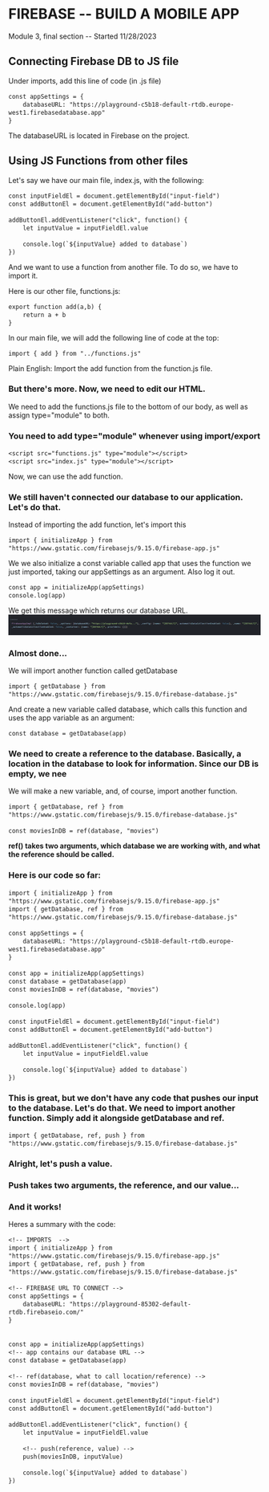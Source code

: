 # FIREBASE -- BUILD A MOBILE APP

Module 3, final section -- Started 11/28/2023

## Connecting Firebase DB to JS file

Under imports, add this line of code (in .js file)

```
const appSettings = {
    databaseURL: "https://playground-c5b18-default-rtdb.europe-west1.firebasedatabase.app"
}
```

The databaseURL is located in Firebase on the project.

## Using JS Functions from other files

Let's say we have our main file, index.js, with the following:

```
const inputFieldEl = document.getElementById("input-field")
const addButtonEl = document.getElementById("add-button")

addButtonEl.addEventListener("click", function() {
    let inputValue = inputFieldEl.value

    console.log(`${inputValue} added to database`)
})
```

And we want to use a function from another file. To do so, we have to import it.

Here is our other file, functions.js:

```
export function add(a,b) {
    return a + b
}
```

In our main file, we will add the following line of code at the top:

```
import { add } from "../functions.js"
```

Plain English: Import the add function from the function.js file.

### But there's more. Now, we need to edit our HTML.

We need to add the functions.js file to the bottom of our body, as well as assign type="module" to both.

### You need to add type="module" whenever using import/export

```
<script src="functions.js" type="module"></script>
<script src="index.js" type="module"></script>
```

Now, we can use the add function.

### We still haven't connected our database to our application. Let's do that.

Instead of importing the add function, let's import this

```
import { initializeApp } from "https://www.gstatic.com/firebasejs/9.15.0/firebase-app.js"
```

We we also initialize a const variable called app that uses the function we just imported, taking our appSettings as an argument. Also log it out.

```
const app = initializeApp(appSettings)
console.log(app)
```

We get this message which returns our database URL.
![Alt text](notes-images/fireBase.png)

### Almost done...

We will import another function called getDatabase

```
import { getDatabase } from "https://www.gstatic.com/firebasejs/9.15.0/firebase-database.js"
```

And create a new variable called database, which calls this function and uses the app variable as an argument:

```
const database = getDatabase(app)
```

### We need to create a reference to the database. Basically, a location in the database to look for information. Since our DB is empty, we nee

We will make a new variable, and, of course, import another function.

```
import { getDatabase, ref } from "https://www.gstatic.com/firebasejs/9.15.0/firebase-database.js"

const moviesInDB = ref(database, "movies")
```

<b> ref() takes two arguments, which database we are working with, and what the reference should be called. </b>

### Here is our code so far:

```
import { initializeApp } from "https://www.gstatic.com/firebasejs/9.15.0/firebase-app.js"
import { getDatabase, ref } from "https://www.gstatic.com/firebasejs/9.15.0/firebase-database.js"

const appSettings = {
    databaseURL: "https://playground-c5b18-default-rtdb.europe-west1.firebasedatabase.app"
}

const app = initializeApp(appSettings)
const database = getDatabase(app)
const moviesInDB = ref(database, "movies")

console.log(app)

const inputFieldEl = document.getElementById("input-field")
const addButtonEl = document.getElementById("add-button")

addButtonEl.addEventListener("click", function() {
    let inputValue = inputFieldEl.value

    console.log(`${inputValue} added to database`)
})
```

### This is great, but we don't have any code that pushes our input to the database. Let's do that. We need to import another function. Simply add it alongside getDatabase and ref.

```
import { getDatabase, ref, push } from "https://www.gstatic.com/firebasejs/9.15.0/firebase-database.js"
```

### Alright, let's push a value.

### Push takes two arguments, the reference, and our value...

### And it works!

Heres a summary with the code:

```
<!-- IMPORTS  -->
import { initializeApp } from "https://www.gstatic.com/firebasejs/9.15.0/firebase-app.js"
import { getDatabase, ref, push } from "https://www.gstatic.com/firebasejs/9.15.0/firebase-database.js"

<!-- FIREBASE URL TO CONNECT -->
const appSettings = {
    databaseURL: "https://playground-85302-default-rtdb.firebaseio.com/"
}


const app = initializeApp(appSettings)
<!-- app contains our database URL -->
const database = getDatabase(app)

<!-- ref(database, what to call location/reference) -->
const moviesInDB = ref(database, "movies")

const inputFieldEl = document.getElementById("input-field")
const addButtonEl = document.getElementById("add-button")

addButtonEl.addEventListener("click", function() {
    let inputValue = inputFieldEl.value

    <!-- push(reference, value) -->
    push(moviesInDB, inputValue)

    console.log(`${inputValue} added to database`)
})
```
